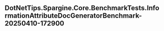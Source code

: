 ## DotNetTips.Spargine.Core.BenchmarkTests.InformationAttributeDocGeneratorBenchmark-20250410-172900
